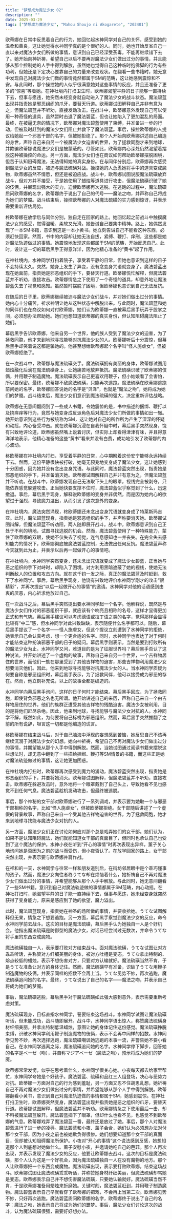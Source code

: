 ```yaml
---
title: "梦想成为魔法少女 02"
description: ""
date: 2025-03-29
tags: ["梦想成为魔法少女", "Mahou Shoujo ni Akogarete", "202401"]
---
```


欧蒂娜在日常中反思着自己的行为，她回忆起水神同学对自己的关怀，感受到她的温柔和善良，这让她觉得水神同学真的是个很好的人。同时，她也开始反省自己一直以来对魔法少女们所做的事情，意识到自己已经深受荼毒，不能再继续错下去了。她开始向神祈祷，希望自己以后不要再对魔法少女们做出过分的事情，并且能够从那个控制她的人手中得到解放，虽然她也觉得自己这种临时抱佛脚的行为有些功利，但她还是下定决心要靠自己的力量来改变现状。在翻看一些书籍时，她无意中发现自己对魔法少女们做的事情竟然都属于SM的范畴，这让她感到震惊和不安。与此同时，那个操控她的人似乎很满意她对这些事情的反应，并且还准备了更多的“惊喜”等着她。在神社境内打扫卫生时，欧蒂娜渴望平静的日子能够一直持续下去，但事与愿违，她突然未经变身就自动进入了魔法少女的战斗状态。魔法碧蓝出现并指责她是邪恶组织的爪牙，要替天行道。欧蒂娜试图解释自己并非有意为之，但魔法碧蓝并不听劝，直接发动攻击。在战斗中，欧蒂娜意外发现自己可以使用一种奇怪的道具，虽然暂时击退了魔法碧蓝，但也让她陷入了更加混乱的局面。最终，在被逼无奈的情况下，欧蒂娜对魔法碧蓝使用了束缚，并准备进一步的行动，但被及时赶到的魔法少女们阻止并救下了魔法碧蓝。事后，操控欧蒂娜的人提议给她起一个邪恶干部的名字，但被她拒绝了。那个人开始向欧蒂娜讲述自己编造的身世，声称自己来自另一个被魔法少女迫害的世界，为了拯救同胞才来到地球，并欺骗欧蒂娜说魔法少女们是被蒙蔽的。尽管如此，欧蒂娜内心深处仍然渴望着摆脱这种被操控的命运。另一方面，魔法少女们也在商议如何帮助欧蒂娜摆脱困境，但苦于认知阻碍魔法，无法得知她的真实身份。在与同伴分别后，欧蒂娜再次感受到魔法少女的反应，被迫与魔法硫磺对战。操控她的人怂恿她将手中的道具变成魔物，欧蒂娜虽然不情愿，但还是被迫应战。战斗中，欧蒂娜试图说服魔法硫磺放弃战斗，但对方并不接受，于是她使用了蜡烛等道具进行攻击，但魔法硫磺识破了她的伎俩，并展现出强大的实力，迫使欧蒂娜再次逃脱。在逃跑的过程中，魔法硫磺质问欧蒂娜的名字，欧蒂娜终于说出了自己的代号——魔法之吻，并声称自己将成为她们的梦魇。战斗结束后，操控欧蒂娜的人对魔法硫磺的实力感到惊讶，并表示需要重新评估局势。

柊欧蒂娜在放学后与同伴分别，独自走在回家的路上。她回忆起之前战斗中触摸魔法少女的感受，觉得温暖、柔软又光滑。她告诫自己要集中精神。路上，她偶然发现了一本SM书籍，意识到这是一本小黄书。她立刻告诫自己不能看这种东西，必须赶快回家。然而，书中的内容却让她无法自拔，紧缚、鞭打、痒刑，这些都是她对魔法轨迹做过的事情。她震惊地发现这些都属于SM的范畴，开始反思自己。此时，设计这一切的幕后黑手正得意洋洋，因为他精心准备的“黄书”起了作用。

在神社境内，水神同学打扫着院子，享受着平静的日常，但她也意识到这样的日子不会持续太久。突然，她身上发生了异变，没有念变身咒语就变身了。魔法碧蓝出现在她面前，指责她是邪恶组织的手下，要替天行道。欧蒂娜慌忙解释，但魔法碧蓝并不听劝，直接攻击。欧蒂娜情急之下使用了一个奇怪的道具，却意外地让魔法碧蓝失去了视觉和感知。虽然暂时摆脱了困境，但欧蒂娜也意识到自己无法反抗。

在随后的日子里，欧蒂娜继续被迫与魔法少女们战斗，并对她们做出过分的事情。她内心十分痛苦，祈求神明让她从这种状态中解脱出来。与此同时，魔法碧蓝和她的同伴们也在商议如何对付欧蒂娜，她们认为欧蒂娜一直被幕后黑手玩弄于股掌之间，必须想办法帮助她。她们也想知道欧蒂娜的真实身份，但认知阻碍魔法阻止了她们。

幕后黑手告诉欧蒂娜，他来自另一个世界，他的族人受到了魔法少女的迫害，为了拯救同胞，他才来到地球寻找能够对抗魔法少女的人。欧蒂娜听后十分震惊，但幕后黑手却笑着说这都是骗她的。他甚至想给欧蒂娜起个名字叫“怪人施虐女”，但被欧蒂娜拒绝了。

在一次战斗中，欧蒂娜与魔法硫磺交手。魔法硫磺拥有美丽的身体，欧蒂娜试图用蜡烛融化后滴在魔法硫磺身上，让她痛苦地放弃抵抗。魔法硫磺识破了欧蒂娜的伎俩，并用鞭子制造魔物。魔法硫磺表示自己更喜欢用鞭子，但小姑娘看了会害怕，所以要保密。最终，欧蒂娜不敌魔法硫磺，只能再次逃跑。魔法硫磺在欧蒂娜逃跑前问她的名字，欧蒂娜回答说她的名字是“贝泽”，也就是“魔法之吻”，她将成为她们的梦魇。战斗结束后，魔法少女们意识到魔法硫磺的强大，决定重新评估战略。

欧蒂娜在无意间翻阅到了一些成人书籍，令她震惊的是，书中描述的捆绑、鞭打以及挠痒痒等行为，竟然与她变身成反派角色后对魔法少女们所做的事情如出一辙。她开始意识到这些行为被统称为SM，这让她对自己的所作所为产生了深深的怀疑和动摇，内心备受冲击。就在欧蒂娜沉浸在自我怀疑中时，幕后黑手突然现身，饶有兴致地评论道，欧蒂娜虽然嘴上说着讨厌，但实际上却看得津津有味，并且得意洋洋地表示，他精心准备的这些“黄书”看来并没有白费，成功地引发了欧蒂娜的内心波动。

柊欧蒂娜在神社境内打扫，享受着平静的日常，心中期盼着这份安宁能够永远持续下去。然而，这份平静很快被打破，她毫无预兆地变身成了魔法少女，这让她感到十分困惑，因为她并没有念出变身咒语。与此同时，魔法碧蓝突然出现，指责她是邪恶组织的手下，并准备消灭她。欧蒂娜试图解释自己并非有意为之，但魔法碧蓝并不听劝。在战斗中，欧蒂娜发现自己无法取下头上的眼罩，视线完全被剥夺，只能依靠感觉躲避攻击。正当她快要支撑不住时，魔法碧蓝似乎察觉到了什么，迅速撤退。事后，幕后黑手现身，解释说欧蒂娜的变身并非偶然，而是因为她内心的欲望过于强烈，导致魔力溢出，从而引发了这次意外的变身。

在神社境内，魔法突然涌现，柊欧蒂娜还未念出变身咒语就变身成了特莱斯玛吉亚。此时，魔法碧蓝现身，指责她是邪恶组织的手下，并声称要消灭她。欧蒂娜试图辩解，但魔法碧蓝不听劝阻，两人随即展开战斗。战斗中，欧蒂娜意识到自己正处于不利的境地，试图寻找逃脱的机会。然而，魔法碧蓝使用了一种特殊能力，蒙住了欧蒂娜的双眼，使她不仅失去了视觉，连气息感知也一并丧失。在完全失去感知能力的情况下，欧蒂娜彻底被魔法碧蓝控制，无法做出任何反抗。魔法碧蓝声称今天就到此为止，并表示以后再一起做开心的事情吧。

在神社境内，水神同学突然变身，还未念出咒语就变成了魔法少女碧蓝，正当她与恶之组织的手下对峙时，却陷入了困境。对方利用黑暗遮蔽了她的视线，使她无法判断敌人的位置和攻击方向。就在这千钧一发之际，真正的魔法碧蓝及时赶到，救下了水神同学。事后，幕后黑手现身，他饶有兴致地评价水神同学刚才的攻击“很精彩”，并再次提出“以后一起做开心的事情”的邀请。水神同学对他的话语感到由衷的厌恶，内心祈求他放过自己。

在一次战斗之后，幕后黑手突然提出要水神同学起一个名字。他解释说，既然是与魔法少女们作对的邪恶组织干部，就应该有个响亮且相称的名号，这样才显得更加正式和有气势。幕后黑手建议可以考虑德语或拉丁语之类的名字，觉得那样会显得比较有“中二”感，但水神同学对此兴致缺缺，表示随便什么名字都可以。随后，幕后黑手提议了一个名字——怪人施虐女，但这个提议立刻遭到了水神同学的拒绝，她表示自己会认真考虑，想一个更合适的名字。同时，水神同学也表达了对于何时才能结束这种扮演邪恶干部的日子的疑问。幕后黑手则表示，当然是要到打败所有的魔法少女为止。水神同学又问，难道目的是为了征服世界吗？幕后黑手否认了这种说法，并开始讲述了一个虚构的故事，声称自己来自另一个世界，一个吉祥物居住的世界，而他们一族在那里受到了其他吉祥物的迫害，那些吉祥物利用魔法少女想要消灭他们。因此，他来到地球寻找能够对抗魔法少女的人。当水神同学质疑为何要自称是邪恶组织时，幕后黑手表示，为了拯救同伴，他可以接受成为邪恶的存在。然而，他立刻补充说，以上的故事全都是编造的。

水神同学向幕后黑手询问，这样的日子何时才能结束。幕后黑手回应，为了拯救同胞，即使背负邪恶之名也无所谓。他开始讲述自己的来历，声称自己来自一个由吉祥物居住的世界，他们的族群正遭受其他吉祥物的残酷迫害。魔法少女被利用，目的是将他们赶尽杀绝。因此，他来到地球，寻找能够与魔法少女对抗的人。水神同学不解，既然如此，为何要将自己标榜为邪恶组织。然而，幕后黑手突然推翻了之前的所有说辞，坦言这一切都是他编造的谎言。

柊欧蒂娜在结束战斗后，对于自己脑海中浮现的妄想感到苦恼，她反思自己不该再继续沉溺于对魔法少女的幻想。她向神祈祷，希望自己不再对魔法少女们做出过分的事情，并期望能从那个人手中得到解脱。然而，当她试图通过阅读书籍来摆脱这些想法时，却无意中翻到了一些描绘捆绑、鞭打等SM情景的书籍，而这些正是她对魔法轨迹做过的事情，这让她更加困惑。

在神社境内打扫时，欧蒂娜再次感受到魔力的涌动，魔法碧蓝突然出现，指责她是邪恶组织的手下，并要将她消灭。欧蒂娜试图解释，但魔法碧蓝并不听劝，直接攻击。欧蒂娜在躲避攻击时，意外地将一个眼罩戴到了自己头上，导致她看不见也感觉不到任何气息。魔法碧蓝趁机发动攻击，但最终被逃脱。

事后，那个神秘的女干部对欧蒂娜进行了一系列调戏，并表示要为她取一个与邪恶干部相称的名字，比如“怪人施虐女”，但被欧蒂娜拒绝。女干部随后讲述了一个虚假的背景故事，声称自己来自一个受其他吉祥物迫害的世界，为了拯救同胞，她才来到地球寻找能与魔法少女对抗的人。

另一方面，魔法少女们正在讨论如何应对那个总是戏弄她们的女干部。她们认为，如果不是认知阻碍魔法，她们就能知道女干部的真面目了，但同时也承认自己也受到了这个魔法的保护。水神小夜在听到“开心的事情”时再次表现出异样，薰子关心地询问她是否因为之前的战斗而受伤，但小夜否认了。在放学回家的路上，女干部突然出现，并表示要与欧蒂娜并肩作战。

在祥和的一天，水神同学与往常一样和朋友道别后，在街坊邻居眼中是个乖巧懂事的孩子。然而，魔法少女向往者柊うてな却在烦恼着什么，她祈祷自己不再对魔法少女们做出过分的事情，并希望能够从那个人手中解放。与此同时，她无意间翻看了一些SM书籍，意识到自己对魔法轨迹做的事情都属于SM范畴，内心动摇。在神社打扫时，她渴望平静的日子能一直持续下去，但事与愿违，她未经变身就突然获得了变身能力，原来是感应到了她的欲望，魔力溢出。

此时，魔法碧蓝现身，指责她在神圣的场所做的事情，并要收拾她。うてな试图解释但无果，情急之下想要逃跑。另一方面，幕后黑手察觉到魔法少女的反应，命令水神同学前去战斗。这次的目标是魔法硫磺，幕后黑手认为她独自一人是个好机会。他指出魔法硫磺是防御型的魔法少女，对话已经尝试过无数次，并命令うてな将手里的东西变成魔物。

魔法硫磺独自一人，表示要打败对方结束战斗。面对魔法硫磺，うてな试图让对方乖乖听话，并称赞对方纤细美丽的身体，被对方吐槽是变态。うてな拿出特制的、熔点较低的蜡烛，表示不想伤害对方，只要对方认输就好。魔法硫磺当然不肯，于是うてな准备让对方的身体记住。然而，魔法硫磺早有准备，识破了うてな用鞭子制造魔物的伎俩，并表示同样的招数不会再上当。うてな见势不妙，再次逃跑，魔法硫磺追问她的名字。最终，うてな说出了自己的名字——魔法之吻，并表示自己将成为她们的梦魇。

事后，魔法硫磺逃脱，幕后黑手对于魔法硫磺如此强大感到意外，表示需要重新考虑对策。

魔法硫磺现身，目标直指水神同学，誓要结束这场战斗。水神同学试图让魔法硫磺听话，但未能成功，战斗随即展开。战斗中，水神同学语出惊人，称赞魔法硫磺身材纤细美丽，并拿出特制低温蜡烛，意图让她的身体记住这份感觉。魔法硫磺挣脱束缚，识破水神同学利用鞭子制造魔物的伎俩，表示不会再中同样的招数。水神同学见势不妙，再次选择逃跑，魔法硫磺嘲讽她逃跑的本事一流，并警告她不要小看自己。在水神同学逃离之际，魔法硫磺追问她的名字。水神同学停下脚步，回答她的名字是ベーゼ（吻），并自称マジアベーゼ（魔法之吻），预示将成为她们的梦魇。

欧蒂娜常常发愣，似乎在思考着什么，水神同学很关心她。小夜每天都去给家里帮忙，水神同学夸她是个好孩子。魔法碧蓝、硫磺和品红三人组登场，决心与恶势力对抗。欧蒂娜一方面对自己的行为感到羞耻，另一方面又忍不住胡思乱想，她祈祷自己不再对魔法少女们做出过分的事情，并希望能够从那个人手中得到解脱。欧蒂娜翻看小黄书，意识到自己对魔法轨迹做的事情都属于SM，她感到震惊。在神社打扫卫生时，欧蒂娜突然变身，魔法碧蓝出现并指责她是恶之组织的爪牙，要替天行道。欧蒂娜试图解释，但魔法碧蓝并不听劝。欧蒂娜情急之下使用最后一击，却不料被魔法碧蓝躲开。魔法碧蓝摘下了眼罩，但却什么也看不见，也感觉不到欧蒂娜的气息。欧蒂娜戏弄了魔法碧蓝一番，最终还是放过了她。事后，那个人对魔法碧蓝进行了进一步的凌辱。魔法碧蓝和小夜、薰子会合，她们认为必须想办法对付那个女干部，因为小夜之前也被她欺负得很惨。她们想要知道那个女干部的真面目，但却被认知阻碍魔法所保护。小夜对“开心的事情”这个说法感到反感，她想知道那个人到底想对她做什么。薰子安慰小夜，并邀请她吃自己的芭菲。那个人再次出现，并表示发现了魔法少女的反应，他要让欧蒂娜去战斗。这次的目标是魔法硫磺，那个人认为这是一个好机会，因为魔法硫磺独自一人在没有魔物的地方。那个人让欧蒂娜把一个东西变成魔物。魔法硫磺出现，表示要打败欧蒂娜，结束这场战斗。欧蒂娜试图让魔法硫磺乖乖听话，并称赞她身材纤细美丽，但魔法硫磺却骂她是变态。欧蒂娜表示自己并不想伤害魔法硫磺，只要她认输就好。魔法硫磺当然不肯，于是欧蒂娜准备用蜡烛来折磨她。关键时刻，魔法碧蓝赶到，并用鞭子制造魔物。魔法碧蓝表示自己早就看穿了欧蒂娜的把戏，不会再上当第二次。欧蒂娜见势不妙，只好再次逃跑。魔法碧蓝质问欧蒂娜的名字，欧蒂娜终于说出了自己的名字：魔法之吻，她表示自己将成为她们的噩梦。事后，魔法少女们讨论这次的战斗，认为魔法硫磺很强，需要好好想办法。